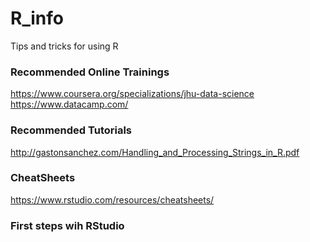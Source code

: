 # R_info
Tips and tricks for using R

### Recommended Online Trainings
https://www.coursera.org/specializations/jhu-data-science
https://www.datacamp.com/

### Recommended Tutorials
http://gastonsanchez.com/Handling_and_Processing_Strings_in_R.pdf

### CheatSheets
https://www.rstudio.com/resources/cheatsheets/

### First steps wih RStudio
